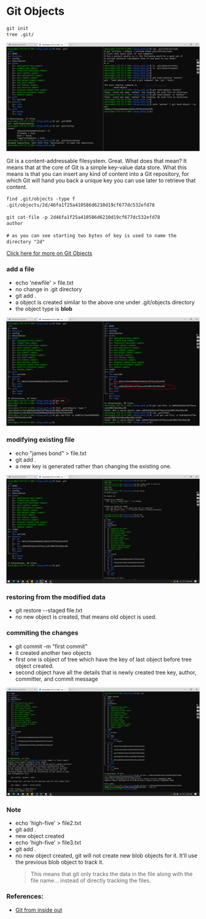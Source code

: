 # Git Objects

```
git init
tree .git/
```

![initialize git repo](git_structure.PNG)

Git is a content-addressable filesystem. Great. What does that mean? It means that at the core of Git is a simple key-value data store. What this means is that you can insert any kind of content into a Git repository, for which Git will hand you back a unique key you can use later to retrieve that content.

```
find .git/objects -type f
.git/objects/2d/46fa1f25a410586d6210d19cf677dc532efd78

git cat-file -p 2d46fa1f25a410586d6210d19cf677dc532efd78
author

# as you can see starting two bytes of key is used to name the directory "2d"
```

[Click here for more on Git Objects](https://git-scm.com/book/en/v2/Git-Internals-Git-Objects)

### add a file

- echo 'newfile' > file.txt
- no change in .git directory
- git add .
- a object is created similar to the above one under .git/objects directory
- the object type is **blob**

![adding a file](git_add_object.PNG)

### modifying existing file

- echo "james bond" > file.txt
- git add .
- a new key is generated rather than changing the existing one.

![modifying existing file](git_modify.PNG)

### restoring from the modified data

- git restore --staged file.txt
- no new object is created, that means old object is used.

### commiting the changes

- git commit -m "first commit"
- it created another two objects
- first one is object of tree which have the key of last object before tree object created.
- second object have all the details that is newly created tree key, author, committer, and commit message

![new commit](git_commit.PNG)

### Note

- echo 'high-five' > file2.txt
- git add .
- new object created
- echo 'high-five' > file3.txt
- git add .
- no new object created, git will not create new blob objects for it. It’ll use the previous blob object to track it.
  > This means that git only tracks the data in the file along with the file name… instead of directly tracking the files.

### References:
- [Git from inside out](https://ayedaemon.github.io/post/2021/02/git-form-inside-out/)
